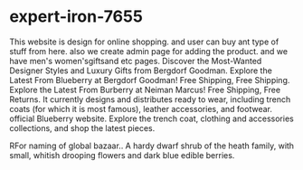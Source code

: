 # expert-iron-7655

This website is design for online shopping. and user can buy ant type of stuff from here. also we create admin page for adding the product. and we have men's women'sgiftsand etc pages. Discover the Most-Wanted Designer Styles and Luxury Gifts from Bergdorf Goodman. Explore the Latest From Blueberry at Bergdorf Goodman! Free Shipping, Free Shipping. Explore the Latest From Burberry at Neiman Marcus! Free Shipping, Free Returns. It currently designs and distributes ready to wear, including trench coats (for which it is most famous), leather accessories, and footwear. official Blueberry website. Explore the trench coat, clothing and accessories collections, and shop the latest pieces.

RFor naming of global bazaar.. A hardy dwarf shrub of the heath family, with small, whitish drooping flowers and dark blue edible berries.
